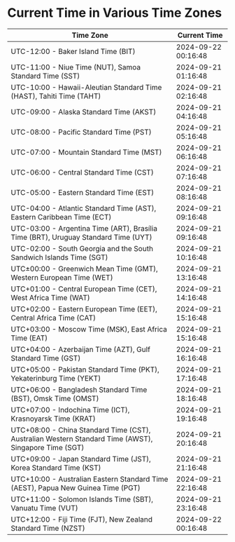 # Current Time in Various Time Zones

| Time Zone | Current Time |
|-----------|--------------|
| UTC-12:00 - Baker Island Time (BIT) | 2024-09-22 00:16:48 |
| UTC-11:00 - Niue Time (NUT), Samoa Standard Time (SST) | 2024-09-21 01:16:48 |
| UTC-10:00 - Hawaii-Aleutian Standard Time (HAST), Tahiti Time (TAHT) | 2024-09-21 02:16:48 |
| UTC-09:00 - Alaska Standard Time (AKST) | 2024-09-21 04:16:48 |
| UTC-08:00 - Pacific Standard Time (PST) | 2024-09-21 05:16:48 |
| UTC-07:00 - Mountain Standard Time (MST) | 2024-09-21 06:16:48 |
| UTC-06:00 - Central Standard Time (CST) | 2024-09-21 07:16:48 |
| UTC-05:00 - Eastern Standard Time (EST) | 2024-09-21 08:16:48 |
| UTC-04:00 - Atlantic Standard Time (AST), Eastern Caribbean Time (ECT) | 2024-09-21 09:16:48 |
| UTC-03:00 - Argentina Time (ART), Brasília Time (BRT), Uruguay Standard Time (UYT) | 2024-09-21 09:16:48 |
| UTC-02:00 - South Georgia and the South Sandwich Islands Time (SGT) | 2024-09-21 10:16:48 |
| UTC±00:00 - Greenwich Mean Time (GMT), Western European Time (WET) | 2024-09-21 13:16:48 |
| UTC+01:00 - Central European Time (CET), West Africa Time (WAT) | 2024-09-21 14:16:48 |
| UTC+02:00 - Eastern European Time (EET), Central Africa Time (CAT) | 2024-09-21 15:16:48 |
| UTC+03:00 - Moscow Time (MSK), East Africa Time (EAT) | 2024-09-21 15:16:48 |
| UTC+04:00 - Azerbaijan Time (AZT), Gulf Standard Time (GST) | 2024-09-21 16:16:48 |
| UTC+05:00 - Pakistan Standard Time (PKT), Yekaterinburg Time (YEKT) | 2024-09-21 17:16:48 |
| UTC+06:00 - Bangladesh Standard Time (BST), Omsk Time (OMST) | 2024-09-21 18:16:48 |
| UTC+07:00 - Indochina Time (ICT), Krasnoyarsk Time (KRAT) | 2024-09-21 19:16:48 |
| UTC+08:00 - China Standard Time (CST), Australian Western Standard Time (AWST), Singapore Time (SGT) | 2024-09-21 20:16:48 |
| UTC+09:00 - Japan Standard Time (JST), Korea Standard Time (KST) | 2024-09-21 21:16:48 |
| UTC+10:00 - Australian Eastern Standard Time (AEST), Papua New Guinea Time (PGT) | 2024-09-21 22:16:48 |
| UTC+11:00 - Solomon Islands Time (SBT), Vanuatu Time (VUT) | 2024-09-21 23:16:48 |
| UTC+12:00 - Fiji Time (FJT), New Zealand Standard Time (NZST) | 2024-09-22 00:16:48 |
